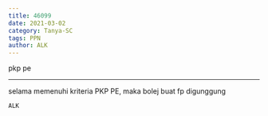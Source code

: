 ```yaml
---
title: 46099
date: 2021-03-02
category: Tanya-SC
tags: PPN
author: ALK
---
```


pkp pe

---

selama memenuhi kriteria PKP PE, maka bolej buat fp digunggung

`ALK`
